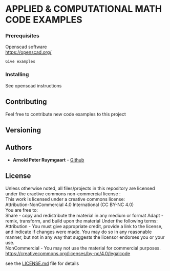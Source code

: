 # APPLIED & COMPUTATIONAL MATH <br> CODE EXAMPLES 


### Prerequisites

Openscad software<br />
https://openscad.org/


```
Give examples
```

### Installing

See openscad instructions


## Contributing

Feel free to contribute new code examples to this project

## Versioning

## Authors

* **Arnold Peter Ruymgaart** - [Github](https://github.com/aruymgaart)

## License

Unless otherwise noted, all files/projects in this repository are licensed under the craetive commons non-commercial license :
<br> 
This work is licensed under a creative commons license: <br> 
Attribution-NonCommercial 4.0 International (CC BY-NC 4.0)  <br> 
You are free to: <br> 
Share - copy and redistribute the material in any medium or format
Adapt - remix, transform, and build upon the material 
Under the following terms: <br>
Attribution - You must give appropriate credit, provide a link to the license, 
and indicate if changes were made. You may do so in any reasonable manner, 
but not in any way that suggests the licensor endorses you or your use.
<br>
NonCommercial - You may not use the material for commercial purposes. 
<br>
https://creativecommons.org/licenses/by-nc/4.0/legalcode
<br>

see the [LICENSE.md](LICENSE.md) file for details


